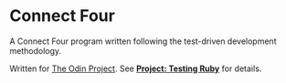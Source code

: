 # Connect Four

A Connect Four program written following the test-driven development methodology.

Written for [The Odin Project](http://www.theodinproject.com/). See **[Project: Testing Ruby](http://www.theodinproject.com/ruby-programming/testing-ruby)** for details.

